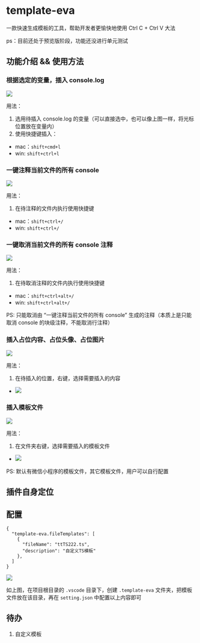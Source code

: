 # template-eva

一款快速生成模板的工具，帮助开发者更愉快地使用 Ctrl C + Ctrl V 大法

ps：目前还处于预览版阶段，功能还没进行单元测试

## 功能介绍 && 使用方法
### 根据选定的变量，插入 console.log
![](https://tva1.sinaimg.cn/large/b3cc33a0gy1gzcsfkjiqog20bi0e0wne.gif)

用法：
1. 选用待插入 console.log 的变量（可以直接选中，也可以像上图一样，将光标位置放在变量内）
2. 使用快捷键插入：
  - mac：`shift+cmd+l`
  - win: `shift+ctrl+l`

### 一键注释当前文件的所有 console
![](https://tva1.sinaimg.cn/large/b3cc33a0gy1gzf33oxsrzg20d60e0tfb.gif)

用法：
1. 在待注释的文件内执行使用快捷键
  - mac：`shift+ctrl+/`
  - win: `shift+ctrl+/`

### 一键取消当前文件的所有 console 注释
![](https://tva1.sinaimg.cn/large/b3cc33a0gy1gzf36en6ugg20d60e0gqw.gif)

用法：
1. 在待取消注释的文件内执行使用快捷键
  - mac：`shift+ctrl+alt+/`
  - win: `shift+ctrl+alt+/`

PS: 只能取消由 “一键注释当前文件的所有 console” 生成的注释（本质上是只能取消 console 的块级注释，不能取消行注释）

### 插入占位内容、占位头像、占位图片
![](https://tva1.sinaimg.cn/large/b3cc33a0gy1gzf38secz1g20nc0k24qp.gif)

用法：
1. 在待插入的位置，右键，选择需要插入的内容
  - ![](https://tva1.sinaimg.cn/large/b3cc33a0gy1gzf3aembhuj208d0etta4.jpg)

### 插入模板文件
![](https://tva1.sinaimg.cn/large/b3cc33a0gy1gzf3b4v8sbg20x00awhas.gif)

用法：
1. 在文件夹右键，选择需要插入的模板文件
  - ![](https://tva1.sinaimg.cn/large/b3cc33a0gy1gzf3cknet9j20b70g377g.jpg)

PS: 默认有微信小程序的模板文件，其它模板文件，用户可以自行配置

## 插件自身定位

## 配置
```
{
  "template-eva.fileTemplates": [
    {
      "fileName": "ttTS222.ts",
      "description": "自定义TS模板"
    },
  ]
}
```

![](https://tva1.sinaimg.cn/large/b3cc33a0gy1gzf3evp6gzj207h0ae3zk.jpg)

如上图，在项目根目录的 `.vscode` 目录下，创建 `.template-eva` 文件夹，把模板文件放在该目录，再在 `setting.json` 中配置以上内容即可


## 待办
1. 自定义模板
